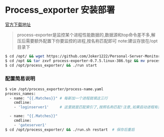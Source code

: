 # Process_exporter 安装部署

[官方下载地址](https://github.com/ncabatoff/process-exporter/releases/download/)

> process-exporter是监控某个进程性能数据的,数据源和top命令差不多,解压后需要额外配置下你要监控的进程,按名称匹配即可 note:建议存放在/opt目录下

~~~bash
$ cd /opt/ && wget https://github.com/Joker1222/Personal-Server-Monitor/blob/master/process_exporter/process-exporter-0.7.5.linux-386.tgz
$ cd /opt && tar zxvf process-exporter-0.7.5.linux-386.tgz && mv process-exporter-0.7.5.linux-386 process_exporter
$ cd /opt/process_exporter/ && ./run start
~~~

### 配置简易说明

~~~bash
$ vim /opt/process_exporter/process-name.yaml
process_names:
  - name: "{{.Matches}}" # 每新加一个进程就填这三行
    cmdline:
    - 'loginserver1'     # 这里就是匹配索引了,按照名称匹配!注意,如果启动进程有重名可能导致监控失败

  - name: "{{.Matches}}"
    cmdline:
    - 'gateserver1'
$ cd /opt/process_exporter/ && ./run.sh restart  # 保存后重启
~~~

